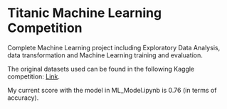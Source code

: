 # Titanic Machine Learning Competition

Complete Machine Learning project including Exploratory Data Analysis, data transformation and Machine Learning training and evaluation.

The original datasets used can be found in the following Kaggle competition: [Link](https://www.kaggle.com/c/titanic).

My current score with the model in ML_Model.ipynb is 0.76 (in terms of accuracy).
